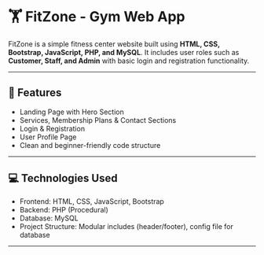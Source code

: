 # 🏋️ FitZone - Gym Web App

FitZone is a simple fitness center website built using **HTML, CSS, Bootstrap, JavaScript, PHP, and MySQL**. It includes user roles such as **Customer, Staff, and Admin** with basic login and registration functionality.

---

## 🚀 Features

- Landing Page with Hero Section
- Services, Membership Plans & Contact Sections
- Login & Registration
- User Profile Page
- Clean and beginner-friendly code structure

---

## 💻 Technologies Used

- Frontend: HTML, CSS, JavaScript, Bootstrap
- Backend: PHP (Procedural)
- Database: MySQL
- Project Structure: Modular includes (header/footer), config file for database

---

